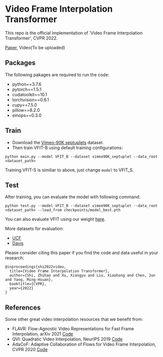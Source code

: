# Video Frame Interpolation Transformer

This repo is the official implementation of 'Video Frame Interpolation Transformer', CVPR 2022.

[Paper](https://arxiv.org/pdf/2111.13817.pdf), Video(To be uploaded)

## Packages
The following pakages are required to run the code:
* python==3.7.6
* pytorch==1.5.1
* cudatoolkit==10.1
* torchvision==0.6.1
* cupy==7.5.0
* pillow==8.2.0
* einops==0.3.0


## Train
* Download the [Vimeo-90K septuplets](http://toflow.csail.mit.edu/) dataset. 
* Then train VFIT-B using default training configurations:

```
python main.py --model VFIT_B --dataset vimeo90K_septuplet --data_root <dataset_path>
```
Training VFIT-S is similiar to above, just change ```model``` to VFIT_S.

## Test
After training, you can evaluate the model with following command:
```
python test.py --model VFIT_B --dataset vimeo90K_septuplet --data_root <dataset_path> --load_from checkpoints/model_best.pth
```
You can also evaluate VFIT using our weight [here](https://drive.google.com/drive/folders/1FMQv9VuoexlinzjZ4vuGEZAZDgywzH9T?usp=sharing).

More datasets for evaluation:
* [UCF](https://www.google.com/url?q=https%3A%2F%2Fwww.dropbox.com%2Fs%2Fdbihqk5deobn0f7%2Fucf101_extracted.zip%3Fdl%3D0&sa=D&sntz=1&usg=AFQjCNE8CyLdENKhJf2eyFUWu6G2D1iJUQ)
* [Davis](https://www.google.com/url?q=https%3A%2F%2Fwww.dropbox.com%2Fs%2F9t6x7fi9ui0x6bt%2Fdavis-90.zip%3Fdl%3D0&sa=D&sntz=1&usg=AFQjCNG7jT-Up65GD33d1tUftjPYNdQxkg)


Please consider citing this paper if you find the code and data useful in your research:
```
@inproceedings{shi2022video,
  title={Video Frame Interpolation Transformer},
  author={Shi, Zhihao and Xu, Xiangyu and Liu, Xiaohong and Chen, Jun and Yang, Ming-Hsuan},
  booktitle={CVPR},
  year={2022}
}
```


## References
Some other great video interpolation resources that we benefit from:
* FLAVR: Flow-Agnostic Video Representations for Fast Frame Interpolation, arXiv 2021 [Code](https://github.com/tarun005/FLAVR)
* QVI: Quadratic Video Interpolation, NeurIPS 2019 [Code](https://github.com/xuxy09/QVI)
* AdaCoF: Adaptive Collaboration of Flows for Video Frame Interpolation, CVPR 2020 [Code](https://github.com/HyeongminLEE/AdaCoF-pytorch)
